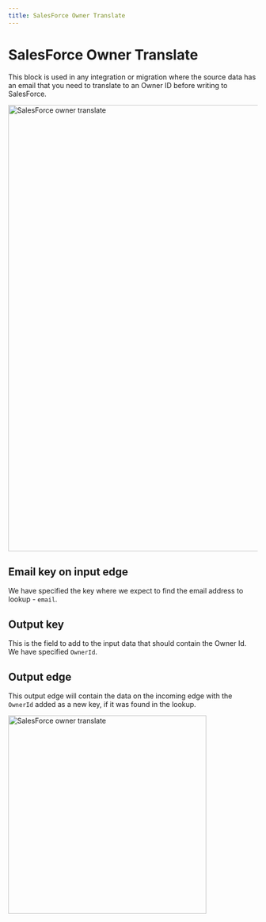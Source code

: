 ```yaml
---
title: SalesForce Owner Translate
---
```


# SalesForce Owner Translate

This block is used in any integration or migration where the source data has an email
that you need to translate to an Owner ID before writing to SalesForce.

<img src="/img/flows/blocks/salesforce/sf-owner-translate.png" alt="SalesForce owner translate" width="900" />

## Email key on input edge
We have specified the key where we expect to find the email address to lookup - `email`.

## Output key
This is the field to add to the input data that should contain the Owner Id. We have specified `OwnerId`.

## Output edge
This output edge will contain the data on the incoming edge with the `OwnerId` added as a new key, if it was found in the lookup.

<img src="/img/flows/blocks/salesforce/sf-owner-translate-data.png" alt="SalesForce owner translate" width="400" />
